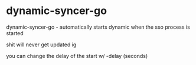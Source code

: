 # dynamic-syncer-go
dynamic-syncer-go - automatically starts dynamic when the sso process is started


shit will never get updated ig

you can change the delay of the start w/ -delay (seconds)

